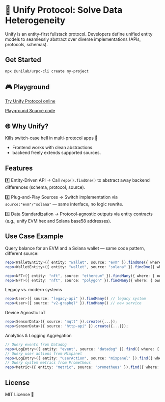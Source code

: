 # 🌟 Unify Protocol: Solve Data Heterogeneity

Unify is an entity-first fullstack protocol. Developers define unified entity models to seamlessly abstract over diverse implementations (APIs, protocols, schemas).

## Get Started
```bash
npx @unilab/urpc-cli create my-project
```

## 🎮 Playground
[Try Unify Protocol online](https://playground.uni-labs.org) 

[Playground Source code](https://github.com/unify-procotol/playground)

## 🌐 Why Unify?
Kills switch-case hell in multi-protocol apps 🧹
- Frontend works with clean abstractions
- backend freely extends supported sources.


## Features
1️⃣ Entity-Driven API → Call `repo().findOne()` to abstract away backend differences (schema, protocol, source).

2️⃣ Plug-and-Play Sources → Switch implementation via `source:"evm"/"solana"` — same interface, no logic rewrite.

3️⃣ Data Standardization → Protocol-agnostic outputs via entity contracts (e.g., unify EVM hex and Solana base58 addresses).


## Use Case Example

Query balance for an EVM and a Solana wallet — same code pattern, different source:
```ts
repo<WalletEntity>({ entity: "wallet", source: "evm" }).findOne({ where: { address: "0x..." } });
repo<WalletEntity>({ entity: "wallet", source: "solana" }).findOne({ where: { address: "1111..." } });

repo<NFT>({ entity: "nft", source: "ethereum" }).findMany({ where: { owner: "0x..." } });
repo<NFT>({ entity: "nft", source: "polygon" }).findMany({ where: { owner: "0x..." } });
```
Legacy vs. modern systems 
```ts
repo<User>({ source: "legacy-api" }).findMany() // legacy system
repo<User>({ source: "v2-graphql" }).findMany() // new service
```
Device Agnostic IoT
```ts
repo<SensorData>({ source: "mqtt" }).create({...});  
repo<SensorData>({ source: "http-api" }).create({...}});  
```
Analytics & Logging Aggregation
```ts
// Query events from Datadog
repo<LogEntry>({ entity: "event", source: "datadog" }).find({ where: { type: "error", timestamp: { gte: "..." } } });
// Query user actions from Mixpanel
repo<LogEntry>({ entity: "userAction", source: "mixpanel" }).find({ where: { userId: "user-x", eventName: "login" } });
// Query system metrics from Prometheus
repo<Metric>({ entity: "metric", source: "prometheus" }).find({ where: { name: "cpu_usage", host: "server-a" } });
```
## License

MIT License 🚀
